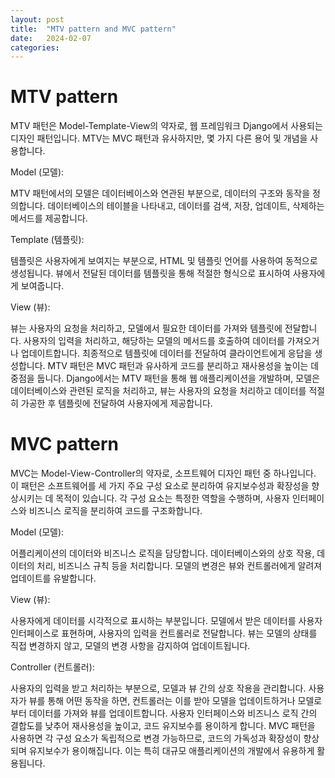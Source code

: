```yaml
---
layout: post
title:  "MTV pattern and MVC pattern"
date:   2024-02-07
categories:
---
```


# MTV pattern
MTV 패턴은 Model-Template-View의 약자로, 웹 프레임워크 Django에서 사용되는 디자인 패턴입니다. MTV는 MVC 패턴과 유사하지만, 몇 가지 다른 용어 및 개념을 사용합니다.

Model (모델):

MTV 패턴에서의 모델은 데이터베이스와 연관된 부분으로, 데이터의 구조와 동작을 정의합니다.
데이터베이스의 테이블을 나타내고, 데이터를 검색, 저장, 업데이트, 삭제하는 메서드를 제공합니다.

Template (템플릿):

템플릿은 사용자에게 보여지는 부분으로, HTML 및 템플릿 언어를 사용하여 동적으로 생성됩니다.
뷰에서 전달된 데이터를 템플릿을 통해 적절한 형식으로 표시하여 사용자에게 보여줍니다.

View (뷰):

뷰는 사용자의 요청을 처리하고, 모델에서 필요한 데이터를 가져와 템플릿에 전달합니다.
사용자의 입력을 처리하고, 해당하는 모델의 메서드를 호출하여 데이터를 가져오거나 업데이트합니다.
최종적으로 템플릿에 데이터를 전달하여 클라이언트에게 응답을 생성합니다.
MTV 패턴은 MVC 패턴과 유사하게 코드를 분리하고 재사용성을 높이는 데 중점을 둡니다. Django에서는 MTV 패턴을 통해 웹 애플리케이션을 개발하며, 모델은 데이터베이스와 관련된 로직을 처리하고, 뷰는 사용자의 요청을 처리하고 데이터를 적절히 가공한 후 템플릿에 전달하여 사용자에게 제공합니다.

# MVC pattern
MVC는 Model-View-Controller의 약자로, 소프트웨어 디자인 패턴 중 하나입니다. 이 패턴은 소프트웨어를 세 가지 주요 구성 요소로 분리하여 유지보수성과 확장성을 향상시키는 데 목적이 있습니다. 각 구성 요소는 특정한 역할을 수행하며, 사용자 인터페이스와 비즈니스 로직을 분리하여 코드를 구조화합니다.

Model (모델):

어플리케이션의 데이터와 비즈니스 로직을 담당합니다.
데이터베이스와의 상호 작용, 데이터의 처리, 비즈니스 규칙 등을 처리합니다.
모델의 변경은 뷰와 컨트롤러에게 알려져 업데이트를 유발합니다.

View (뷰):

사용자에게 데이터를 시각적으로 표시하는 부분입니다.
모델에서 받은 데이터를 사용자 인터페이스로 표현하며, 사용자의 입력을 컨트롤러로 전달합니다.
뷰는 모델의 상태를 직접 변경하지 않고, 모델의 변경 사항을 감지하여 업데이트됩니다.

Controller (컨트롤러):

사용자의 입력을 받고 처리하는 부분으로, 모델과 뷰 간의 상호 작용을 관리합니다.
사용자가 뷰를 통해 어떤 동작을 하면, 컨트롤러는 이를 받아 모델을 업데이트하거나 모델로부터 데이터를 가져와 뷰를 업데이트합니다.
사용자 인터페이스와 비즈니스 로직 간의 결합도를 낮추어 재사용성을 높이고, 코드 유지보수를 용이하게 합니다.
MVC 패턴을 사용하면 각 구성 요소가 독립적으로 변경 가능하므로, 코드의 가독성과 확장성이 향상되며 유지보수가 용이해집니다. 이는 특히 대규모 애플리케이션의 개발에서 유용하게 활용됩니다.
